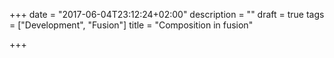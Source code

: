 +++
date = "2017-06-04T23:12:24+02:00"
description = ""
draft = true
tags = ["Development", "Fusion"]
title = "Composition in fusion"

+++

